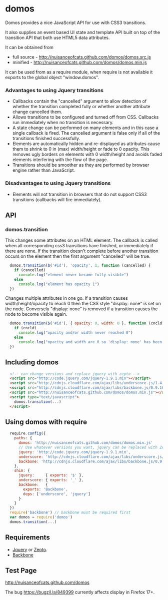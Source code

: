 # domos

Domos provides a nice JavaScript API for use with CSS3 transitions.

It also supplies an event based UI state and template API built on top
of the transition API that both use HTML5 data attributes.

It can be obtained from
 * full source - http://nuisanceofcats.github.com/domos/domos.src.js
 * minified    - http://nuisanceofcats.github.com/domos/domos.min.js

It can be used from as a require module, when require is not available it exports to the global object "window.domos".

### Advantages to using Jquery transitions
* Callbacks contain the "cancelled" argument to allow detection of whether the transition completed fully or whether another attribute change cancelled them.
* Allows transitions to be configured and turned off from CSS. Callbacks run immediately when no transition is necessary.
* A state change can be performed on many elements and in this case a single callback is fired. The cancelled argument is false only if all of the transitions finished successfully.
* Elements are automatically hidden and re-displayed as attributes cause them to shrink to 0 in (max) width/height or fade to 0 opacity. This removes ugly borders on elements with 0 width/height and avoids faded elements interfering with the flow of the page.
* Transitions should be smoother as they are performed by browser engine rather than JavaScript.

### Disadvantages to using Jquery transitions
* Elements will not transition in browsers that do not support CSS3 transitions (callbacks will fire immediately).

## API

### domos.transition
This changes some attributes on an HTML element. The callback is called when
all corresponding css3 transitions have finished, or immediately if there are
none. If the transition doesn't complete before another transition occurs on
the element then the first argument "cancelled" will be true.

```javascript
  domos.transition($('#id'), 'opacity', 1, function (cancelled) {
    if (cancelled)
      console.log("element never became fully visible")
    else
      console.log("element has opacity 1")
  })
```

Changes multiple attributes in one go. If a transition causes
width/height/opacity to reach 0 then the CSS style "display: none" is set on
the node. Conversely "display: none" is removed if a transition causes the
node to become visible again.

```javascript
  domos.transition($('#id'), { opacity: 0, width: 0 }, function (cncld) {
    if (cncld)
      console.log("opacity and/or width never reached 0")
    else
      console.log("opacity and width are 0 so 'display: none' has been set.")
  })
```

## Including domos
```html
  <!-- can change versions and replace jquery with zepto -->
  <script src="http://code.jquery.com/jquery-1.9.1.min"></script>
  <script src="http://cdnjs.cloudflare.com/ajax/libs/underscore.js/1.4.4/underscore-min"></script>
  <script src="http://cdnjs.cloudflare.com/ajax/libs/backbone.js/0.9.10/backbone-min"></script>
  <script src="http://nuisanceofcats.github.com/domos/domos.min.js"></script>
  <script type="text/javascript">
    domos.transition(...)
  </script>
```

## Using domos with require
```javascript
  require.config({
    paths: {
      domos: 'http://nuisanceofcats.github.com/domos/domos.min.js'
      // Use whatever versions you want, jquery can be replaced with Zepto.
      jquery: 'http://code.jquery.com/jquery-1.9.1.min',
      underscore: 'http://cdnjs.cloudflare.com/ajax/libs/underscore.js/1.4.4/underscore-min',
      backbone: 'http://cdnjs.cloudflare.com/ajax/libs/backbone.js/0.9.10/backbone-min'
    },
    shim: {
      jquery:     { exports: '$' },
      underscore: { exports: '_' },
      backbone:   {
        exports: 'Backbone',
        deps: ['underscore', 'jquery']
      }
    }
  })
  require('backbone') // backbone must be required first
  var domos = require('domos')
  domos.transition(...)
```

## Requirements
* [Jquery](http://jquery.com) or [Zepto](http://zeptojs.com).
* [Backbone](http://backbonejs.org)

## Test Page
http://nuisanceofcats.github.com/domos

The bug https://bugzil.la/849399 currently affects display in Firefox 17+.
